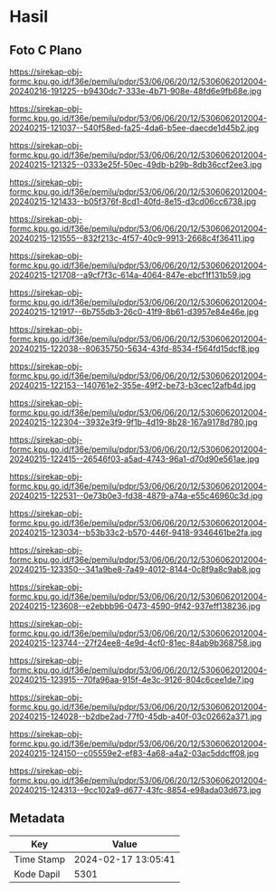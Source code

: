 # Hasil

## Foto C Plano

https://sirekap-obj-formc.kpu.go.id/f36e/pemilu/pdpr/53/06/06/20/12/5306062012004-20240216-191225--b9430dc7-333e-4b71-908e-48fd6e9fb68e.jpg

https://sirekap-obj-formc.kpu.go.id/f36e/pemilu/pdpr/53/06/06/20/12/5306062012004-20240215-121037--540f58ed-fa25-4da6-b5ee-daecde1d45b2.jpg

https://sirekap-obj-formc.kpu.go.id/f36e/pemilu/pdpr/53/06/06/20/12/5306062012004-20240215-121325--0333e25f-50ec-49db-b29b-8db36ccf2ee3.jpg

https://sirekap-obj-formc.kpu.go.id/f36e/pemilu/pdpr/53/06/06/20/12/5306062012004-20240215-121433--b05f376f-8cd1-40fd-8e15-d3cd06cc6738.jpg

https://sirekap-obj-formc.kpu.go.id/f36e/pemilu/pdpr/53/06/06/20/12/5306062012004-20240215-121555--832f213c-4f57-40c9-9913-2668c4f36411.jpg

https://sirekap-obj-formc.kpu.go.id/f36e/pemilu/pdpr/53/06/06/20/12/5306062012004-20240215-121708--a9cf7f3c-614a-4064-847e-ebcf1f131b59.jpg

https://sirekap-obj-formc.kpu.go.id/f36e/pemilu/pdpr/53/06/06/20/12/5306062012004-20240215-121917--6b755db3-26c0-41f9-8b61-d3957e84e46e.jpg

https://sirekap-obj-formc.kpu.go.id/f36e/pemilu/pdpr/53/06/06/20/12/5306062012004-20240215-122038--80635750-5634-43fd-8534-f564fd15dcf8.jpg

https://sirekap-obj-formc.kpu.go.id/f36e/pemilu/pdpr/53/06/06/20/12/5306062012004-20240215-122153--140761e2-355e-49f2-be73-b3cec12afb4d.jpg

https://sirekap-obj-formc.kpu.go.id/f36e/pemilu/pdpr/53/06/06/20/12/5306062012004-20240215-122304--3932e3f9-9f1b-4d19-8b28-167a9178d780.jpg

https://sirekap-obj-formc.kpu.go.id/f36e/pemilu/pdpr/53/06/06/20/12/5306062012004-20240215-122415--26546f03-a5ad-4743-96a1-d70d90e561ae.jpg

https://sirekap-obj-formc.kpu.go.id/f36e/pemilu/pdpr/53/06/06/20/12/5306062012004-20240215-122531--0e73b0e3-fd38-4879-a74a-e55c46960c3d.jpg

https://sirekap-obj-formc.kpu.go.id/f36e/pemilu/pdpr/53/06/06/20/12/5306062012004-20240215-123034--b53b33c2-b570-446f-9418-9346461be2fa.jpg

https://sirekap-obj-formc.kpu.go.id/f36e/pemilu/pdpr/53/06/06/20/12/5306062012004-20240215-123350--341a9be8-7a49-4012-8144-0c8f9a8c9ab8.jpg

https://sirekap-obj-formc.kpu.go.id/f36e/pemilu/pdpr/53/06/06/20/12/5306062012004-20240215-123608--e2ebbb96-0473-4590-9f42-937eff138236.jpg

https://sirekap-obj-formc.kpu.go.id/f36e/pemilu/pdpr/53/06/06/20/12/5306062012004-20240215-123744--27f24ee8-4e9d-4cf0-81ec-84ab9b368758.jpg

https://sirekap-obj-formc.kpu.go.id/f36e/pemilu/pdpr/53/06/06/20/12/5306062012004-20240215-123915--70fa96aa-915f-4e3c-9126-804c6cee1de7.jpg

https://sirekap-obj-formc.kpu.go.id/f36e/pemilu/pdpr/53/06/06/20/12/5306062012004-20240215-124028--b2dbe2ad-77f0-45db-a40f-03c02662a371.jpg

https://sirekap-obj-formc.kpu.go.id/f36e/pemilu/pdpr/53/06/06/20/12/5306062012004-20240215-124150--c05559e2-ef83-4a68-a4a2-03ac5ddcff08.jpg

https://sirekap-obj-formc.kpu.go.id/f36e/pemilu/pdpr/53/06/06/20/12/5306062012004-20240215-124313--9cc102a9-d677-43fc-8854-e98ada03d673.jpg


## Metadata

| Key        | Value               |
| ---------- | ------------------- |
| Time Stamp | 2024-02-17 13:05:41 |
| Kode Dapil | 5301                |



